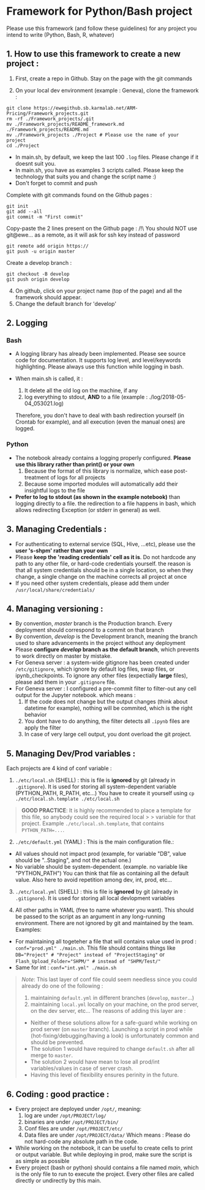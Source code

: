 # Framework for Python/Bash project 
Please use this framework (and follow these guidelines) for any project you intend to write (Python, Bash, R, whatever)

## 1. How to use this framework to create a new project :

1. First, create a repo in Github. Stay on the page with the git commands

2. On your local dev environment (example : Geneva), clone the framework :
```
git clone https://ewegithub.sb.karmalab.net/ARM-Pricing/Framework_projects.git
rm -rf ./Framework_projects/.git
mv ./Framework_projects/README_framework.md ./Framework_projects/README.md
mv ./Framework_projects ./Project # Please use the name of your project
cd ./Project
```
- In main.sh, by default, we keep the last 100 `.log` files. Please change if it doesnt suit you.
- In main.sh, you have as examples 3 scripts called. Please keep the technology that suits you and change the script name :)
- Don't forget to commit and push

Complete with git commands found on the Github pages :
```
git init
git add --all
git commit -m "First commit"
```

Copy-paste the 2 lines present on the Github page :
/!\ You should NOT use git@ewe... as a remote, as it will ask for ssh key instead of password
```
git remote add origin https://
git push -u origin master
```

Create a develop branch :
```
git checkout -B develop
git push origin develop
```

4. On github, click on your project name (top of the page) and all the framework should appear.
5. Change the default branch for 'develop'

## 2. Logging

### Bash
- A logging library has already been implemented. Please see source code for documentation. It supports log level, and level/keywords highlighting. Please always use this function while logging in bash.

- When main.sh is called, it :
  1. It delete all the old log on the machine, if any
  2. log everything to stdout, **AND** to a file (example : ./log/2018-05-04_053021.log)

  Therefore, you don't have to deal with bash redirection yourself (in Crontab for example), and all execution (even the manual ones) are logged.

### Python
- The notebook already contains a logging properly configured. **Please use this library rather than print() or your own**
  1. Because the format of this library is normalize, which ease post-treatment of logs for all projects
  2. Because some imported modules will automatically add their insightful logs to the file
- **Prefer to log to stdout (as shown in the example notebook)** than logging directly to a file. the redirection to a file happens in bash, which allows redirecting Exception (or stderr in general) as well.


## 3. Managing Credentials :
- For authenticating to external service (SQL, Hive, ...etc), please use the **user 's-shpm' rather than your own** 
- Please **keep the 'reading credentials' cell as it is**. Do not hardcode any path to any other file, or hard-code credentials yourself. the reason is that all system credentials should be in a single location, so when they change, a single change on the machine corrects all project at once
- If you need other system credentials, please add them under `/usr/local/share/credentials/`


## 4. Managing versioning :
- By convention, *master* branch is the Production branch. Every deployment should correspond to a commit on that branch
- By convention, *develop* is the Development branch, meaning the branch used to share advancements in the project without any deployment
- Please **configure *develop* branch as the default branch**, which prevents to work directly on master by mistake.
- For Geneva server : a system-wide gitignore has been created under `/etc/gitignore`, which ignore by default log files, swap files, or ipynb_checkpoints. To ignore any other files (expectially **large** files), please add them in your `.gitignore` file.
- For Geneva server : I configured a pre-commit filter to filter-out any cell output for the Jupyter notebook. which means :
  1. If the code does not change but the output changes (think about datetime for example), nothing will be commited, which is the right behavior
  2. You dont have to do anything, the filter detects all `.ipynb` files are apply the filter
  3. In case of very large cell output, you dont overload the git project.


## 5. Managing Dev/Prod variables :
 
Each projects are 4 kind of conf variable :

1. `./etc/local.sh` (SHELL) : this is file is **ignored** by git (already in `.gitignore`). It is used for storing all system-dependent variable (PYTHON_PATH, R_PATH, etc...)
You have to create it yourself using `cp ./etc/local.sh.template ./etc/local.sh`
>  **GOOD PRACTICE**: It is highly recommended to place a template for this file, so anybody could see the required local > > variable for that project. Example `./etc/local.sh.template`, that contains `PYTHON_PATH=...`.

2. `./etc/default.yml` (YAML) : This is the main configuration file.:
  - All values should not impact prod (example, for variable "DB", value should be "..Staging", and not the actual one.)
  - No variable should be system-dependent. (example. no variable like "PYTHON_PATH")
  You can think that file as containing all the default value. Also here to avoid repetition among dev, int, prod, etc...
  
3. `./etc/local.yml` (SHELL) : this is file is **ignored** by git (already in `.gitignore`). It is used for storing all local devlopment variables

4. All other paths in YAML (free to name whatever you want). This should be passed to the script as an argument in any long-running environment. There are not ignored by git and maintained by the team. Examples: 
  - For maintaining all togeteher a file that will contains value used in prod : `conf="prod.yml" ./main.sh`. This file should contains things like `DB="Project" # "Project" instead of "ProjectStaging"` or `Flash_Upload_Folder="SHPM/" # instead of "SHPM/Test/"`
  - Same for int : `conf="int.yml" ./main.sh`
  
> *Note*: This last layer of conf file could seem needless since you could already do one of the following :
>  1. maintaining `default.yml` in  different branches (`develop`, `master`...)
>  2. maintaining `local.yml` locally on your machine, on the prod server, on the dev server, etc...
> The reasons of adding this layer are :
> - Neither of these solutions allow for a safe-guard while working on prod server (on `master` branch). Launching a script in prod while (hot-fixing/debugging/having a look) is unfortunately common and should be prevented.
> - The solution 1 would have required to change `default.sh` after all merge to `master`.
> - The solution 2 would have mean to lose all prod/int variables/values in case of server crash.
> - Having this level of flexibility ensures perinity in the future.

## 6. Coding : good practice :
- Every project are deployed under `/opt/`, meaning:
   1. log are under `/opt/PROJECT/log/`
   2. binaries are under `/opt/PROJECT/bin/`
   3. Conf files are under `/opt/PROJECT/etc/`
   4. Data files are under `/opt/PROJECT/data/`
   Which means : Please do not hard-code any absolute path in the code.
- While working on the notebook, it can be useful to create cells to print or output variable. But while deploying in prod, make sure the script is as simple as possible
- Every project (bash or python) should contains a file named *main*, which is the only file to run to execute the project. Every other files are called directly or undirectly by this main.


